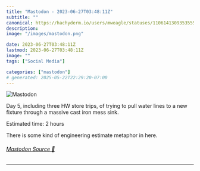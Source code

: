 ```yaml
---
title: "Mastodon - 2023-06-27T03:48:11Z"
subtitle: ""
canonical: https://hachyderm.io/users/mweagle/statuses/110614130935355545
description:
image: "/images/mastodon.png"

date: 2023-06-27T03:48:11Z
lastmod: 2023-06-27T03:48:11Z
image: ""
tags: ["Social Media"]

categories: ["mastodon"]
# generated: 2025-05-22T22:29:20-07:00
---
```

![Mastodon](/images/mastodon.png)

<p>Day 5, including three HW store trips, of trying to pull water lines to a new fixture through a massive cast iron mess sink. </p><p>Estimated time: 2 hours</p><p>There is some kind of engineering estimate metaphor in here.</p>


###### [Mastodon Source 🐘](https://hachyderm.io/@mweagle/110614130935355545)

___
